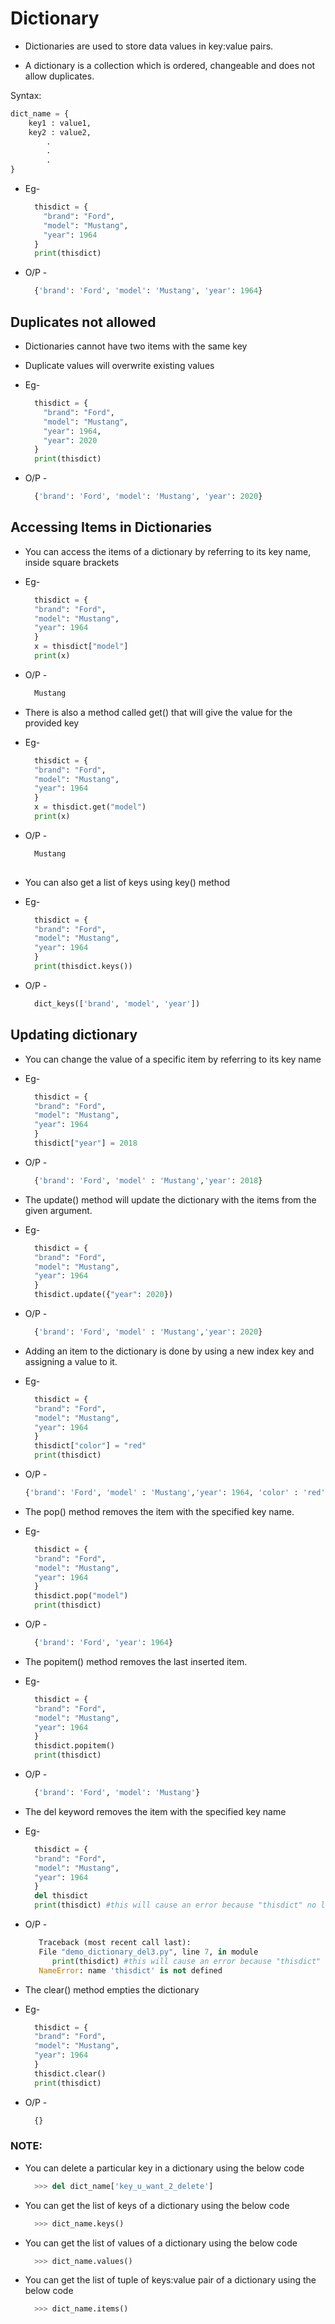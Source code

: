 # Dictionary

- Dictionaries are used to store data values in key:value pairs.

- A dictionary is a collection which is ordered, changeable and does not allow duplicates.

Syntax:

```python
dict_name = {
    key1 : value1,
    key2 : value2,
        .
        .
        .
}
```
+ Eg-
  ```python
    thisdict = {
      "brand": "Ford",
      "model": "Mustang",
      "year": 1964
    }
    print(thisdict)
  ```
+ O/P -
  ```python
    {'brand': 'Ford', 'model': 'Mustang', 'year': 1964}

## Duplicates not allowed

- Dictionaries cannot have two items with the same key

- Duplicate values will overwrite existing values

+ Eg-
  ```python
    thisdict = {
      "brand": "Ford",
      "model": "Mustang",
      "year": 1964,
      "year": 2020
    }
    print(thisdict)
  ```

+ O/P -
  ```python
    {'brand': 'Ford', 'model': 'Mustang', 'year': 2020}

## Accessing Items in Dictionaries

- You can access the items of a dictionary by referring to its key name, inside square brackets

+ Eg-
  ```python
    thisdict = {
    "brand": "Ford",
    "model": "Mustang",
    "year": 1964
    }
    x = thisdict["model"]
    print(x)
  ```

+ O/P -
  ```python
    Mustang

- There is also a method called get() that will give the value for the provided key

+ Eg-
  ```python
    thisdict = {
    "brand": "Ford",
    "model": "Mustang",
    "year": 1964
    }
    x = thisdict.get("model")
    print(x)
  ```

+ O/P -
  ```python
    Mustang
    
- You can also get a list of keys using key() method


+ Eg-
  ```python
    thisdict = {
    "brand": "Ford",
    "model": "Mustang",
    "year": 1964
    }
    print(thisdict.keys())
  ```

+ O/P -
  ```python
    dict_keys(['brand', 'model', 'year'])

## Updating dictionary

- You can change the value of a specific item by referring to its key name

+ Eg-
  ```python
    thisdict = {
    "brand": "Ford",
    "model": "Mustang",
    "year": 1964
    }
    thisdict["year"] = 2018
  ```

+ O/P -
  ```python
    {'brand': 'Ford', 'model' : 'Mustang','year': 2018}

- The update() method will update the dictionary with the items from the given argument.

+ Eg-
  ```python
    thisdict = {
    "brand": "Ford",
    "model": "Mustang",
    "year": 1964
    }
    thisdict.update({"year": 2020})
  ```

+ O/P -
  ```python
    {'brand': 'Ford', 'model' : 'Mustang','year': 2020}
- Adding an item to the dictionary is done by using a new index key and assigning a value to it.

+ Eg-
  ```python
    thisdict = {
    "brand": "Ford",
    "model": "Mustang",
    "year": 1964
    }
    thisdict["color"] = "red"
    print(thisdict)
  ```

+ O/P -
  ```python
  {'brand': 'Ford', 'model' : 'Mustang','year': 1964, 'color' : 'red'}

- The pop() method removes the item with the specified key name.

+ Eg-
  ```python
    thisdict = {
    "brand": "Ford",
    "model": "Mustang",
    "year": 1964
    }
    thisdict.pop("model")
    print(thisdict)
  ```

+ O/P -
  ```python
    {'brand': 'Ford', 'year': 1964}

- The popitem() method removes the last inserted item.

+ Eg-
  ```python
    thisdict = {
    "brand": "Ford",
    "model": "Mustang",
    "year": 1964
    }
    thisdict.popitem()
    print(thisdict)
  ```
+ O/P -
  ```python
    {'brand': 'Ford', 'model': 'Mustang'}

- The del keyword removes the item with the specified key name

+ Eg-
  ```python
    thisdict = {
    "brand": "Ford",
    "model": "Mustang",
    "year": 1964
    }
    del thisdict
    print(thisdict) #this will cause an error because "thisdict" no longer exists.
  ```

+ O/P -
  ```python
     Traceback (most recent call last):  
     File "demo_dictionary_del3.py", line 7, in module
        print(thisdict) #this will cause an error because "thisdict" no longer exists.  
     NameError: name 'thisdict' is not defined

- The clear() method empties the dictionary

+ Eg-
  ```python
    thisdict = {
    "brand": "Ford",
    "model": "Mustang",
    "year": 1964
    }
    thisdict.clear()
    print(thisdict)
  ```

+ O/P -
  ```python
    {}


### NOTE:

+ You can delete a particular key in a dictionary using the below code
  ```.py
    >>> del dict_name['key_u_want_2_delete']
  ```
+ You can get the list of keys of a dictionary using the below code
  ```.py
    >>> dict_name.keys()
  ```
+ You can get the list of values of a dictionary using the below code
  ```.py
    >>> dict_name.values()
  ```

+ You can get the list of tuple of keys:value pair of a dictionary using the below code
  ```.py
    >>> dict_name.items()
  ```
  
